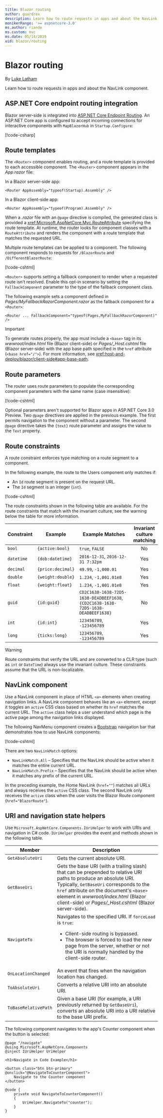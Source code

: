 ```yaml
---
title: Blazor routing
author: guardrex
description: Learn how to route requests in apps and about the NavLink component.
monikerRange: '>= aspnetcore-3.0'
ms.author: riande
ms.custom: mvc
ms.date: 05/14/2019
uid: blazor/routing
---
```

# Blazor routing

By [Luke Latham](https://github.com/guardrex)

Learn how to route requests in apps and about the NavLink component.

## ASP.NET Core endpoint routing integration

Blazor server-side is integrated into [ASP.NET Core Endpoint Routing](xref:fundamentals/routing). An ASP.NET Core app is configured to accept incoming connections for interactive components with `MapBlazorHub` in `Startup.Configure`:

[!code-csharp[](routing/samples_snapshot/3.x/Startup.cs?highlight=5)]

## Route templates

The `<Router>` component enables routing, and a route template is provided to each accessible component. The `<Router>` component appears in the *App.razor* file:

In a Blazor server-side app:

```cshtml
<Router AppAssembly="typeof(Startup).Assembly" />
```

In a Blazor client-side app:

```cshtml
<Router AppAssembly="typeof(Program).Assembly" />
```

When a *.razor* file with an `@page` directive is compiled, the generated class is provided a <xref:Microsoft.AspNetCore.Mvc.RouteAttribute> specifying the route template. At runtime, the router looks for component classes with a `RouteAttribute` and renders the component with a route template that matches the requested URL.

Multiple route templates can be applied to a component. The following component responds to requests for `/BlazorRoute` and `/DifferentBlazorRoute`:

[!code-cshtml[](common/samples/3.x/BlazorSample/Pages/BlazorRoute.razor?name=snippet_BlazorRoute)]

`<Router>` supports setting a fallback component to render when a requested route isn't resolved. Enable this opt-in scenario by setting the `FallbackComponent` parameter to the type of the fallback component class.

The following example sets a component defined in *Pages/MyFallbackRazorComponent.razor* as the fallback component for a `<Router>`:

```cshtml
<Router ... FallbackComponent="typeof(Pages.MyFallbackRazorComponent)" />
```

> [!IMPORTANT]
> To generate routes properly, the app must include a `<base>` tag in its *wwwroot/index.html* file (Blazor client-side) or *Pages/\_Host.cshtml* file (Blazor server-side) with the app base path specified in the `href` attribute (`<base href="/">`). For more information, see <xref:host-and-deploy/blazor/client-side#app-base-path>.

## Route parameters

The router uses route parameters to populate the corresponding component parameters with the same name (case insensitive):

[!code-cshtml[](common/samples/3.x/BlazorSample/Pages/RouteParameter.razor?name=snippet_RouteParameter&highlight=2,7-8)]

Optional parameters aren't supported for Blazor apps in ASP.NET Core 3.0 Preview. Two `@page` directives are applied in the previous example. The first permits navigation to the component without a parameter. The second `@page` directive takes the `{text}` route parameter and assigns the value to the `Text` property.

## Route constraints

A route constraint enforces type matching on a route segment to a component.

In the following example, the route to the Users component only matches if:

* An `Id` route segment is present on the request URL.
* The `Id` segment is an integer (`int`).

[!code-cshtml[](routing/samples_snapshot/3.x/Constraint.razor?highlight=1)]

The route constraints shown in the following table are available. For the route constraints that match with the invariant culture, see the warning below the table for more information.

| Constraint | Example           | Example Matches                                                                  | Invariant<br>culture<br>matching |
| ---------- | ----------------- | -------------------------------------------------------------------------------- | :------------------------------: |
| `bool`     | `{active:bool}`   | `true`, `FALSE`                                                                  | No                               |
| `datetime` | `{dob:datetime}`  | `2016-12-31`, `2016-12-31 7:32pm`                                                | Yes                              |
| `decimal`  | `{price:decimal}` | `49.99`, `-1,000.01`                                                             | Yes                              |
| `double`   | `{weight:double}` | `1.234`, `-1,001.01e8`                                                           | Yes                              |
| `float`    | `{weight:float}`  | `1.234`, `-1,001.01e8`                                                           | Yes                              |
| `guid`     | `{id:guid}`       | `CD2C1638-1638-72D5-1638-DEADBEEF1638`, `{CD2C1638-1638-72D5-1638-DEADBEEF1638}` | No                               |
| `int`      | `{id:int}`        | `123456789`, `-123456789`                                                        | Yes                              |
| `long`     | `{ticks:long}`    | `123456789`, `-123456789`                                                        | Yes                              |

> [!WARNING]
> Route constraints that verify the URL and are converted to a CLR type (such as `int` or `DateTime`) always use the invariant culture. These constraints assume that the URL is non-localizable.

## NavLink component

Use a NavLink component in place of HTML `<a>` elements when creating navigation links. A NavLink component behaves like an `<a>` element, except it toggles an `active` CSS class based on whether its `href` matches the current URL. The `active` class helps a user understand which page is the active page among the navigation links displayed.

The following NavMenu component creates a [Bootstrap](https://getbootstrap.com/docs/) navigation bar that demonstrates how to use NavLink components:

[!code-cshtml[](common/samples/3.x/BlazorSample/Shared/NavMenu.razor?name=snippet_NavLinks&highlight=4-6,9-11)]

There are two `NavLinkMatch` options:

* `NavLinkMatch.All` &ndash; Specifies that the NavLink should be active when it matches the entire current URL.
* `NavLinkMatch.Prefix` &ndash; Specifies that the NavLink should be active when it matches any prefix of the current URL.

In the preceding example, the Home NavLink (`href=""`) matches all URLs and always receives the `active` CSS class. The second NavLink only receives the `active` class when the user visits the Blazor Route component (`href="BlazorRoute"`).

## URI and navigation state helpers

Use `Microsoft.AspNetCore.Components.IUriHelper` to work with URIs and navigation in C# code. `IUriHelper` provides the event and methods shown in the following table.

| Member | Description |
| ------ | ----------- |
| `GetAbsoluteUri` | Gets the current absolute URI. |
| `GetBaseUri` | Gets the base URI (with a trailing slash) that can be prepended to relative URI paths to produce an absolute URI. Typically, `GetBaseUri` corresponds to the `href` attribute on the document's `<base>` element in *wwwroot/index.html* (Blazor client-side) or *Pages/\_Host.cshtml* (Blazor server-side). |
| `NavigateTo` | Navigates to the specified URI. If `forceLoad` is `true`:<ul><li>Client-side routing is bypassed.</li><li>The browser is forced to load the new page from the server, whether or not the URI is normally handled by the client-side router.</li></ul> |
| `OnLocationChanged` | An event that fires when the navigation location has changed. |
| `ToAbsoluteUri` | Converts a relative URI into an absolute URI. |
| `ToBaseRelativePath` | Given a base URI (for example, a URI previously returned by `GetBaseUri`), converts an absolute URI into a URI relative to the base URI prefix. |

The following component navigates to the app's Counter component when the button is selected:

```cshtml
@page "/navigate"
@using Microsoft.AspNetCore.Components
@inject IUriHelper UriHelper

<h1>Navigate in Code Example</h1>

<button class="btn btn-primary" @onclick="@NavigateToCounterComponent">
    Navigate to the Counter component
</button>

@code {
    private void NavigateToCounterComponent()
    {
        UriHelper.NavigateTo("counter");
    }
}
```
